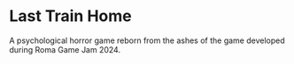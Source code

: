 # Last Train Home
A psychological horror game reborn from the ashes of the game developed during Roma Game Jam 2024.
